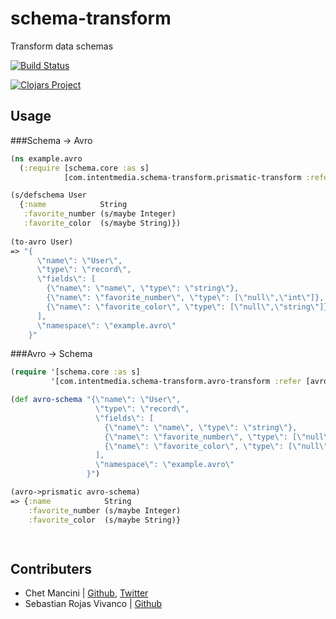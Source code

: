 # schema-transform
Transform data schemas

[![Build Status](https://travis-ci.org/intentmedia/schema-transform.svg)](https://travis-ci.org/intentmedia/schema-transform)

[![Clojars Project](http://clojars.org/com.intentmedia/schema-transform/latest-version.svg)](http://clojars.org/com.intentmedia/schema-transform)

## Usage

###Schema -> Avro
```clj
(ns example.avro
  (:require [schema.core :as s]
            [com.intentmedia.schema-transform.prismatic-transform :refer [to-avro]]))

(s/defschema User
  {:name            String
   :favorite_number (s/maybe Integer)
   :favorite_color  (s/maybe String)})
   
(to-avro User)
=> "{
      \"name\": \"User\",
      \"type\": \"record\",
      \"fields\": [
        {\"name\": \"name\", \"type\": \"string\"},
        {\"name\": \"favorite_number\", \"type\": [\"null\",\"int\"]},
        {\"name\": \"favorite_color\", \"type\": [\"null\",\"string\"]}
      ],
      \"namespace\": \"example.avro\"
    }"
```

###Avro -> Schema
```clj
(require '[schema.core :as s]
         '[com.intentmedia.schema-transform.avro-transform :refer [avro->prismatic]])

(def avro-schema "{\"name\": \"User\",
                   \"type\": \"record\",
                   \"fields\": [
                     {\"name\": \"name\", \"type\": \"string\"},
                     {\"name\": \"favorite_number\", \"type\": [\"null\",\"int\"]},
                     {\"name\": \"favorite_color\", \"type\": [\"null\",\"string\"]}
                   ],
                   \"namespace\": \"example.avro\"
                 }")

(avro->prismatic avro-schema)
=> {:name            String
    :favorite_number (s/maybe Integer)
    :favorite_color  (s/maybe String)}

                    
```

## Contributers

* Chet Mancini | [Github](http://github.com/chetmancini), [Twitter](http://twitter.com/chetmancini)
* Sebastian Rojas Vivanco | [Github](https://github.com/sebastiansen)
